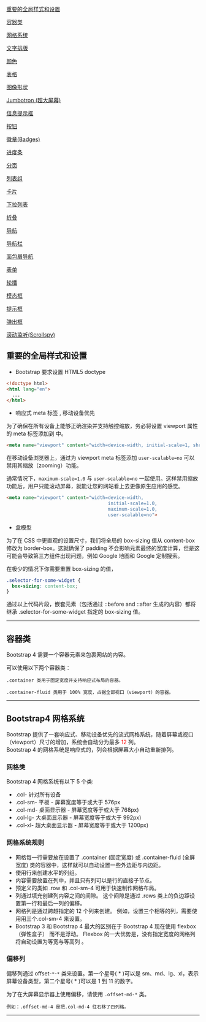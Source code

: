 [重要的全局样式和设置](#1)

[容器类](#2)

[网格系统](#3)

[文字排版](./text_typesetting)

[颜色](./color.md)

[表格](./table.md)

[图像形状](./img.md)

[Jumbotron (超大屏幕)](./jumbotron.md)

[信息提示框](./alert.md)

[按钮](./botton.md)

[徽章(Badges)](./badge.md)

[进度条](./progress.md)

[分页](./pagination.md)

[列表组](./list_group.md)

[卡片](./card.md)

[下拉列表](./dropdown.md)

[折叠](./collapse.md)

[导航](./nav.md)

[导航栏](./navbar.md)

[面包屑导航](./breadcrumb.md)

[表单](./form.md)

[轮播](./carousel.md)

[模态框](./modal.md)

[提示框](./tooltip.md)

[弹出框](./popover.md)

[滚动监听(Scrollspy)](./scroll.md)

## <span id="1">重要的全局样式和设置</span>

- Bootstrap 要求设置 HTML5 doctype

```html
<!doctype html>
<html lang="en">
  ...
</html>
```

- 响应式 meta 标签 , 移动设备优先

为了确保在所有设备上能够正确渲染并支持触控缩放，务必将设置 viewport 属性的 meta 标签添加到 <head> 中。

```html
<meta name="viewport" content="width=device-width, initial-scale=1, shrink-to-fit=no">
```

在移动设备浏览器上，通过为 viewport meta 标签添加 `user-scalable=no` 可以禁用其缩放（zooming）功能。

通常情况下，`maximum-scale=1.0` 与 `user-scalable=no` 一起使用。这样禁用缩放功能后，用户只能滚动屏幕，就能让您的网站看上去更像原生应用的感觉。

```html
<meta name="viewport" content="width=device-width, 
                                     initial-scale=1.0, 
                                     maximum-scale=1.0, 
                                     user-scalable=no">
```


- 盒模型

为了在 CSS 中更直观的设置尺寸，我们将全局的 box-sizing 值从 content-box 修改为 border-box。这就确保了 padding 不会影响元素最终的宽度计算，但是这可能会导致第三方组件出现问题，例如 Google 地图和 Google 定制搜索。

在极少的情况下你需要重置 box-sizing 的值，

```css
.selector-for-some-widget {
  box-sizing: content-box;
}
```
通过以上代码片段，嵌套元素（包括通过 ::before and ::after 生成的内容）都将继承 .selector-for-some-widget 指定的 box-sizing 值。

---

## <span id="2">容器类</span>

Bootstrap 4 需要一个容器元素来包裹网站的内容。

可以使用以下两个容器类：
```
.container 类用于固定宽度并支持响应式布局的容器。

.container-fluid 类用于 100% 宽度，占据全部视口（viewport）的容器。
```

---

## <span id="3">Bootstrap4 网格系统</span>

Bootstrap 提供了一套响应式、移动设备优先的流式网格系统，随着屏幕或视口（viewport）尺寸的增加，系统会自动分为最多 <span style="color:red;">12</span> 列。    
Bootstrap 4 的网格系统是响应式的，列会根据屏幕大小自动重新排列。

### 网格类

Bootstrap 4 网格系统有以下 5 个类:

- .col- 针对所有设备
- .col-sm- 平板 - 屏幕宽度等于或大于 576px
- .col-md- 桌面显示器 - 屏幕宽度等于或大于 768px)
- .col-lg- 大桌面显示器 - 屏幕宽度等于或大于 992px)
- .col-xl- 超大桌面显示器 - 屏幕宽度等于或大于 1200px)

### 网格系统规则

- 网格每一行需要放在设置了 .container (固定宽度) 或 .container-fluid (全屏宽度) 类的容器中，这样就可以自动设置一些外边距与内边距。
- 使用行来创建水平的列组。
- 内容需要放置在列中，并且只有列可以是行的直接子节点。
- 预定义的类如 .row 和 .col-sm-4 可用于快速制作网格布局。
- 列通过填充创建列内容之间的间隙。 这个间隙是通过 .rows 类上的负边距设置第一行和最后一列的偏移。
- 网格列是通过跨越指定的 12 个列来创建。 例如，设置三个相等的列，需要使用用三个.col-sm-4 来设置。
- Bootstrap 3 和 Bootstrap 4 最大的区别在于 Bootstrap 4 现在使用 flexbox（弹性盒子） 而不是浮动。 Flexbox 的一大优势是，没有指定宽度的网格列将自动设置为等宽与等高列 。

### 偏移列

偏移列通过 offset-`*`-`*` 类来设置。第一个星号( * )可以是 sm、md、lg、xl，表示屏幕设备类型，第二个星号( * )可以是 1 到 11 的数字。

为了在大屏幕显示器上使用偏移，请使用 `.offset-md-*` 类。
```
例如：.offset-md-4 是把.col-md-4 往右移了四列格。
```

---

